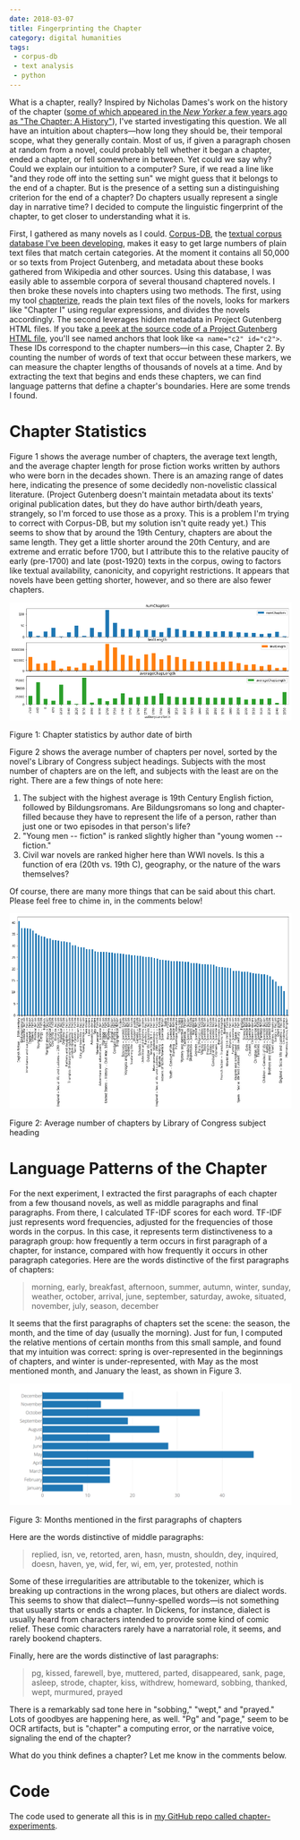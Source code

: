 ```yaml
---
date: 2018-03-07
title: Fingerprinting the Chapter
category: digital humanities
tags:
 - corpus-db
 - text analysis
 - python
---
```


What is a chapter, really? Inspired by Nicholas Dames's work on the history of the chapter ([some of which appeared in the _New Yorker_ a few years ago as "The Chapter: A History"](https://www.newyorker.com/books/page-turner/chapter-history)), I've started investigating this question. We all have an intuition about chapters—how long they should be, their temporal scope, what they generally contain. Most of us, if given a paragraph chosen at random from a novel, could probably tell whether it began a chapter, ended a chapter, or fell somewhere in between. Yet could we say why? Could we explain our intuition to a computer? Sure, if we read a line like "and they rode off into the setting sun" we might guess that it belongs to the end of a chapter. But is the presence of a setting sun a distinguishing criterion for the end of a chapter? Do chapters usually represent a single day in narrative time? I decided to compute the linguistic fingerprint of the chapter, to get closer to understanding what it is. 

First, I gathered as many novels as I could. [Corpus-DB](http://corpus-db.org), the [textual corpus database I've been developing](http://jonreeve.com/2017/06/project-gutenberg-the-database/), makes it easy to get large numbers of plain text files that match certain categories. At the moment it contains all 50,000 or so texts from Project Gutenberg, and metadata about these books gathered from Wikipedia and other sources. Using this database, I was easily able to assemble corpora of several thousand chaptered novels. I then broke these novels into chapters using two methods. The first, using my tool [chapterize](https://github.com/JonathanReeve/chapterize), reads the plain text files of the novels, looks for markers like "Chapter I" using regular expressions, and divides the novels accordingly. The second leverages hidden metadata in Project Gutenberg HTML files. If you take [a peek at the source code of a Project Gutenberg HTML file](https://github.com/GITenberg/Pride-and-Prejudice_1342/blob/master/1342-h/1342-h.htm), you'll see named anchors that look like `<a name="c2" id="c2">`. These IDs correspond to the chapter numbers—in this case, Chapter 2. By counting the number of words of text that occur between these markers, we can measure the chapter lengths of thousands of novels at a time. And by extracting the text that begins and ends these chapters, we can find language patterns that define a chapter's boundaries. Here are some trends I found. 

# Chapter Statistics

Figure 1 shows the average number of chapters, the average text length, and the average chapter length for prose fiction works written by authors who were born in the decades shown. There is an amazing range of dates here, indicating the presence of some decidedly non-novelistic classical literature. (Project Gutenberg doesn't maintain metadata about its texts' original publication dates, but they do have author birth/death years, strangely, so I'm forced to use those as a proxy. This is a problem I'm trying to correct with Corpus-DB, but my solution isn't quite ready yet.) This seems to show that by around the 19th Century, chapters are about the same length. They get a little shorter around the 20th Century, and are extreme and erratic before 1700, but I attribute this to the relative paucity of early (pre-1700) and late (post-1920) texts in the corpus, owing to factors like textual availability, canonicity, and copyright restrictions. It appears that novels have been getting shorter, however, and so there are also fewer chapters. 


![Figure 1: Chapter statistics by author date of birth](/images/chapters/chap-stats-by-author-dob.png)
<p class="caption">Figure 1: Chapter statistics by author date of birth</p>


Figure 2 shows the average number of chapters per novel, sorted by the novel's Library of Congress subject headings. Subjects with the most number of chapters are on the left, and subjects with the least are on the right. There are a few things of note here:

1. The subject with the highest average is 19th Century English fiction, followed by Bildungsromans. Are Bildungsromans so long and chapter-filled because they have to represent the life of a person, rather than just one or two episodes in that person's life? 
2. "Young men -- fiction" is ranked slightly higher than "young women -- fiction." 
3. Civil war novels are ranked higher here than WWI novels. Is this a function of era (20th vs. 19th C), geography, or the nature of the wars themselves? 

Of course, there are many more things that can be said about this chart. Please feel free to chime in, in the comments below!


![Figure 2: Average number of chapters by Library of Congress subject heading](/images/chapters/numchaps-by-lcsh.png)
<p class="caption">Figure 2: Average number of chapters by Library of Congress subject heading</p>


# Language Patterns of the Chapter

For the next experiment, I extracted the first paragraphs of each chapter from a few thousand novels, as well as middle paragraphs and final paragraphs. From there, I calculated TF-IDF scores for each word. TF-IDF just represents word frequencies, adjusted for the frequencies of those words in the corpus. In this case, it represents term distinctiveness to a paragraph group: how frequently a term occurs in first paragraph of a chapter, for instance, compared with how frequently it occurs in other paragraph categories. Here are the words distinctive of the first paragraphs of chapters: 

> morning, early, breakfast, afternoon, summer, autumn, winter, sunday, weather, october, arrival, june, september, saturday, awoke, situated, november, july, season, december

It seems that the first paragraphs of chapters set the scene: the season, the month, and the time of day (usually the morning). Just for fun, I computed the relative mentions of certain months from this small sample, and found that my intuition was correct: spring is over-represented in the beginnings of chapters, and winter is under-represented, with May as the most mentioned month, and January the least, as shown in Figure 3. 


![Figure 3: Months mentioned in the first paragraphs of chapters](/images/chapters/months.png)
<p class="caption">Figure 3: Months mentioned in the first paragraphs of chapters</p>


Here are the words distinctive of middle paragraphs: 

> replied, isn, ve, retorted, aren, hasn, mustn, shouldn, dey, inquired, doesn, haven, ye, wid, fer, wi, em, yer, protested, nothin

Some of these irregularities are attributable to the tokenizer, which is breaking up contractions in the wrong places, but others are dialect words. This seems to show that dialect—funny-spelled words—is not something that usually starts or ends a chapter. In Dickens, for instance, dialect is usually heard from characters intended to provide some kind of comic relief. These comic characters rarely have a narratorial role, it seems, and rarely bookend chapters.

Finally, here are the words distinctive of last paragraphs: 

>pg, kissed, farewell, bye, muttered, parted, disappeared, sank, page, asleep, strode, chapter, kiss, withdrew, homeward, sobbing, thanked, wept, murmured, prayed	

There is a remarkably sad tone here in "sobbing," "wept," and "prayed." Lots of goodbyes are happening here, as well. "Pg" and "page," seem to be OCR artifacts, but is "chapter" a computing error, or the narrative voice, signaling the end of the chapter? 

What do you think defines a chapter? Let me know in the comments below. 

# Code 

The code used to generate all this is in [my GitHub repo called chapter-experiments](https://github.com/JonathanReeve/chapter-experiments).
